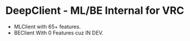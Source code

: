 # DeepClient - ML/BE Internal for VRC

- MLClient with 65+ features.
- BEClient With 0 Features cuz IN DEV.
